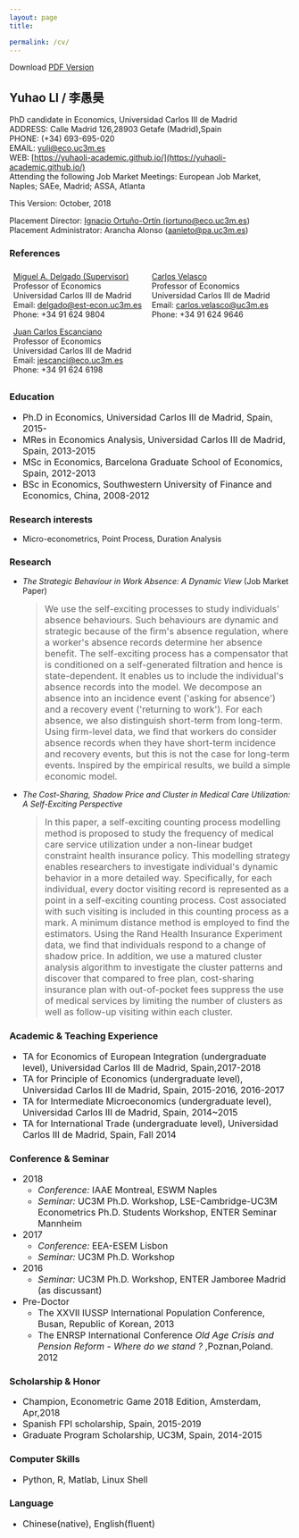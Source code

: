 ```yaml
---
layout: page
title: 

permalink: /cv/
---
```

<html>
<head>
<!-- Global site tag (gtag.js) - Google Analytics -->
<script async src="https://www.googletagmanager.com/gtag/js?id=UA-123587654-1"></script>
<script>
  window.dataLayer = window.dataLayer || [];
  function gtag(){dataLayer.push(arguments);}
  gtag('js', new Date());

  gtag('config', 'UA-123587654-1');
</script>
</head>
</html>
Download <a href="https://yuhaoli-academic.github.io/cv_download.pdf" target="_blank"> PDF Version </a>

<style>
.ref {
    list-style-type: none;
    text-align: left;
    margin: 0;
    padding: 0;
    
}

.ref li {
    display: inline-block;
    text-align: left;
    padding: 7px;
}

</style>

## Yuhao LI / 李愚昊 
PhD candidate in Economics, Universidad Carlos III de Madrid  
ADDRESS: Calle Madrid 126,28903 Getafe (Madrid),Spain   
PHONE: (+34) 693-695-020    
EMAIL: [yuli@eco.uc3m.es](mailto:yuli@eco.uc3m.es)    
WEB: [https://yuhaoli-academic.github.io/](https://yuhaoli-academic.github.io/) <br/>
Attending the following Job Market Meetings:
  European Job Market, Naples; SAEe, Madrid; ASSA, Atlanta
  
This Version: October, 2018


Placement Director: <a href="http://economics.uc3m.es/personal/ignacio-ortuno-ortin/" target="_blank"> Ignacio Ortuño-Ortín (<a href="mailto:iortuno@eco.uc3m.es">iortuno@eco.uc3m.es</a>) </a> <br/>
Placement Administrator: Arancha Alonso (<a href="aanieto@pa.uc3m.es">aanieto@pa.uc3m.es</a>)

### References

<ul class="ref">
  <li> <a href="http://economics.uc3m.es/personal/miguel-angel-delgado/" target="_blank">Miguel A. Delgado (Supervisor)</a> <br/> Professor of Economics <br/> Universidad Carlos III de Madrid <br/> Email: <a href="mailto:delgado@est-econ.uc3m.es">delgado@est-econ.uc3m.es</a> <br/> Phone: +34 91 624 9804</li>
  <li><a href="http://economics.uc3m.es/personal/carlos-velasco/" target="_blank">Carlos Velasco</a> <br/> Professor of Economics <br/> Universidad Carlos III de Madrid <br/> Email: <a href="mailto:carlos.velasco@uc3m.es">carlos.velasco@uc3m.es</a> <br/> Phone: +34 91 624 9646 </li> 
  <li><a href="http://economics.uc3m.es/personal/juan-carlos-escanciano/" target="_blank">Juan Carlos Escanciano</a> <br/> Professor of Economics <br/> Universidad Carlos III de Madrid <br/> Email: <a href="mailto:jescanci@eco.uc3m.es">jescanci@eco.uc3m.es</a> <br/> Phone: +34 91 624 6198</li> 
</ul>

### Education
<font size = "3.0"> <ul>
<li> Ph.D in Economics, Universidad Carlos III de Madrid, Spain, 2015- </li>

<li> MRes in Economics Analysis, Universidad Carlos III de Madrid, Spain, 2013-2015 </li>

<li> MSc in Economics, Barcelona Graduate School of Economics, Spain, 2012-2013 </li>

<li> BSc in Economics, Southwestern University of Finance and Economics, China, 2008-2012 </li> </ul> </font>

### Research interests

* Micro-econometrics, Point Process, Duration Analysis

### Research

* _The Strategic Behaviour in Work Absence: A Dynamic View_  (Job Market Paper)
  > <font size="3.0">We use the self-exciting processes to study individuals' absence behaviours. Such behaviours are dynamic and strategic because of the firm's absence regulation, where a worker's absence records determine her absence benefit. The self-exciting process has a compensator that is conditioned on a self-generated filtration and hence is state-dependent. It enables us to include the individual's absence records into the model. We decompose an absence into an incidence event ('asking for absence') and a recovery event ('returning to work'). For each absence, we also distinguish short-term from long-term. Using firm-level data, we find that workers do consider absence records when they have short-term incidence and recovery events, but this is not the case for long-term events. Inspired by the empirical results, we build a simple economic model.    </font> 

* _The Cost-Sharing, Shadow Price and Cluster in Medical Care Utilization: A Self-Exciting Perspective_
	> <font size="3.0">In this paper, a self-exciting counting process modelling method is proposed to study the frequency of medical care service utilization under a non-linear budget constraint health insurance policy. This modelling strategy enables researchers to investigate individual's dynamic behavior in a more detailed way. Specifically, for each individual, every doctor visiting record is represented as a point in a self-exciting counting process. Cost associated with such visiting is included in this counting process as a mark. A minimum distance method is employed to find the estimators. Using the Rand Health Insurance Experiment data, we find that individuals respond to a change of shadow price. In addition, we use a matured cluster analysis algorithm to investigate the cluster patterns and discover that compared to free plan, cost-sharing insurance plan with out-of-pocket fees suppress the use of medical services by limiting the number of clusters as well as follow-up visiting within each cluster. </font>


### Academic & Teaching Experience
<font size = "3.0"> <ul>
<li> TA for Economics of European Integration (undergraduate level), Universidad Carlos III de Madrid, Spain,2017-2018 </li>

<li> TA for Principle of Economics (undergraduate level), Universidad Carlos III de Madrid, Spain, 2015-2016, 2016-2017</li>

<li> TA for Intermediate Microeconomics (undergraduate level), Universidad Carlos III de Madrid, Spain, 2014~2015</li>

<li> TA for International Trade (undergraduate level), Universidad Carlos III de Madrid, Spain, Fall 2014 </li></ul></font>

### Conference & Seminar
<font size = "3.0"><ul>
<li>2018
<ul>
<li><i>Conference:</i>  IAAE Montreal, ESWM Naples</li>

<li><i>Seminar:</i>  UC3M Ph.D. Workshop, LSE-Cambridge-UC3M Econometrics Ph.D. Students Workshop, ENTER Seminar Mannheim </li></ul></li>

<li>2017
<ul>
<li><i>Conference:</i> EEA-ESEM Lisbon</li>

<li><i>Seminar:</i> UC3M Ph.D. Workshop</li></ul></li>

<li>2016
<ul>
<li><i>Seminar:</i> UC3M Ph.D. Workshop, ENTER Jamboree Madrid (as discussant)</li></ul></li>

<li>Pre-Doctor
<ul>
<li>The XXVII IUSSP International Population Conference, Busan, Republic of Korean, 2013</li>

<li>The ENRSP International Conference <i>Old Age Crisis and Pension Reform - Where do we stand ?</i> ,Poznan,Poland. 2012</li></ul></li>
</ul></font>

### Scholarship & Honor 
<font size = "3.0"> <ul>
<li> Champion, Econometric Game 2018 Edition, Amsterdam, Apr,2018 </li>

<li> Spanish FPI scholarship, Spain, 2015-2019 </li>

<li> Graduate Program Scholarship, UC3M, Spain, 2014-2015 </li></ul></font>

### Computer Skills
<font size = "3.0"> <ul>
<li> Python, R, Matlab, Linux Shell </li></ul></font>

### Language
<font size = "3.0"> <ul>
<li> Chinese(native), English(fluent) </li></ul></font>
